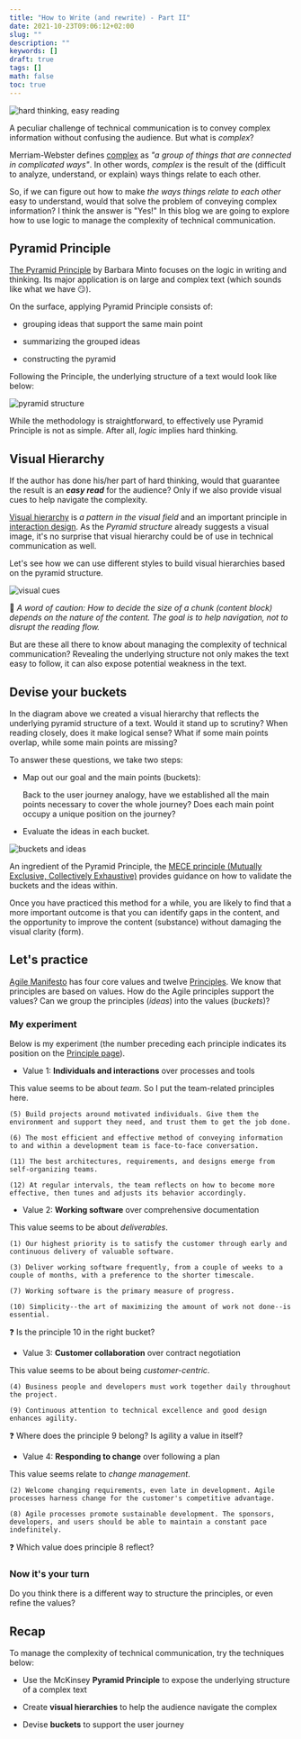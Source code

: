 ```yaml
---
title: "How to Write (and rewrite) - Part II"
date: 2021-10-23T09:06:12+02:00
slug: ""
description: ""
keywords: []
draft: true
tags: []
math: false
toc: true
---
```


![hard thinking, easy reading](/images/thinking-reading.jpg)

A peculiar challenge of technical communication is to convey complex information without confusing the audience. But what is *complex*?

Merriam-Webster defines [complex](https://www.merriam-webster.com/dictionary/complex) as *"a group of things that are connected in complicated ways"*. In other words, *complex* is the result of the (difficult to analyze, understand, or explain) ways things relate to each other.

So, if we can figure out how to make *the ways things relate to each other* easy to understand, would that solve the problem of conveying complex information? I think the answer is "Yes!" In this blog we are going to explore how to use logic to manage the complexity of technical communication.

## Pyramid Principle

[The Pyramid Principle](https://amzn.to/2qod35k) by Barbara Minto focuses on the logic in writing and thinking. Its major application is on large and complex text (which sounds like what we have 😏).

On the surface, applying Pyramid Principle consists of:

* grouping ideas that support the same main point

* summarizing the grouped ideas

* constructing the pyramid

Following the Principle, the underlying structure of a text would look like below:

![pyramid structure](/images/pyramid-1.PNG?width=350px)

While the methodology is straightforward, to effectively use Pyramid Principle is not as simple. After all, *logic* implies hard thinking.

## Visual Hierarchy

If the author has done his/her part of hard thinking, would that guarantee the result is an **_easy read_** for the audience? Only if we also provide visual cues to help navigate the complexity.

[Visual hierarchy](https://en.wikipedia.org/wiki/Visual_hierarchy) is *a pattern in the visual field* and an important principle in [interaction design](https://www.interaction-design.org/literature/topics/visual-hierarchy). As the *Pyramid structure* already suggests a visual image, it's no surprise that visual hierarchy could be of use in technical communication as well.

Let's see how we can use different styles to build visual hierarchies based on the pyramid structure.

![visual cues](/images/visual-cues.PNG)

💭 *A word of caution: How to decide the size of a chunk (content block) depends on the nature of the content. The goal is to help navigation, not to disrupt the reading flow.*

But are these all there to know about managing the complexity of technical communication? Revealing the underlying structure not only makes the text easy to follow, it can also expose potential weakness in the text. 

## Devise your buckets

In the diagram above we created a visual hierarchy that reflects the underlying pyramid structure of a text. Would it stand up to scrutiny? When reading closely, does it make logical sense? What if some main points overlap, while some main points are missing?

To answer these questions, we take two steps:

* Map out our goal and the main points (buckets):

  Back to the user journey analogy, have we established all the main points necessary to cover the whole journey? Does each main point occupy a unique position on the journey?

* Evaluate the ideas in each bucket.

![buckets and ideas](/images/buckets-ideas.PNG?width=450px)

An ingredient of the Pyramid Principle, the [MECE principle (Mutually Exclusive, Collectively Exhaustive)](https://strategyu.co/wtf-is-mece-mutually-exclusive-collectively-exhaustive/) provides guidance on how to validate the buckets and the ideas within.

Once you have practiced this method for a while, you are likely to find that a more important outcome is that you can identify gaps in the content, and the opportunity to improve the content (substance) without damaging the visual clarity (form).

## Let's practice

[Agile Manifesto](https://agilemanifesto.org/) has four core values and twelve [Principles](https://agilemanifesto.org/principles.html). We know that principles are based on values. How do the Agile principles support the values? Can we group the principles (*ideas*) into the values (*buckets*)?

### My experiment

Below is my experiment (the number preceding each principle indicates its position on the [Principle page](https://agilemanifesto.org/principles.html)).

* Value 1: **Individuals and interactions** over processes and tools

This value seems to be about *team*. So I put the team-related principles here.

```
(5) Build projects around motivated individuals. Give them the environment and support they need, and trust them to get the job done.

(6) The most efficient and effective method of conveying information to and within a development team is face-to-face conversation.

(11) The best architectures, requirements, and designs emerge from self-organizing teams.

(12) At regular intervals, the team reflects on how to become more effective, then tunes and adjusts its behavior accordingly.
```

* Value 2: **Working software** over comprehensive documentation

This value seems to be about *deliverables*.

```
(1) Our highest priority is to satisfy the customer through early and continuous delivery of valuable software.

(3) Deliver working software frequently, from a couple of weeks to a couple of months, with a preference to the shorter timescale.

(7) Working software is the primary measure of progress.

(10) Simplicity--the art of maximizing the amount of work not done--is essential.
```

❓ Is the principle 10 in the right bucket? 

* Value 3: **Customer collaboration** over contract negotiation

This value seems to be about being *customer-centric*.

```
(4) Business people and developers must work together daily throughout the project.

(9) Continuous attention to technical excellence and good design enhances agility. 
```

❓ Where does the principle 9 belong? Is agility a value in itself?

* Value 4: **Responding to change** over following a plan

This value seems relate to *change management*.

```
(2) Welcome changing requirements, even late in development. Agile processes harness change for the customer's competitive advantage.

(8) Agile processes promote sustainable development. The sponsors, developers, and users should be able to maintain a constant pace indefinitely. 
```

❓ Which value does principle 8 reflect?

### Now it's your turn

Do you think there is a different way to structure the principles, or even refine the values?

## Recap

To manage the complexity of technical communication, try the techniques below:

* Use the McKinsey **Pyramid Principle** to expose the underlying structure of a complex text

* Create **visual hierarchies** to help the audience navigate the complex

* Devise **buckets** to support the user journey